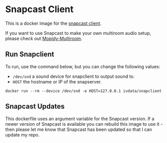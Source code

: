 # Snapcast Client
This is a docker image for the [snapcast client](https://github.com/badaix/snapcast).

If you want to use Snapcast to make your own multiroom audio setup, please check out [Mopidy-Multiroom](https://github.com/IVData/dockerfiles/tree/master/mopidy-multiroom).

## Run Snapclient
To run, use the command below, but you can change the following values:

* `/dev/snd` a sound device for snapclient to output sound to.
* `HOST` the hostname or IP of the snapserver.

`docker run --rm --device /dev/snd -e HOST=127.0.0.1 ivdata/snapclient`

## Snapcast Updates
This dockerfile uses an argument variable for the Snapcast version. If a newer version of Snapcast is available you can rebuild this image to use it - then please let me know that Snapcast has been updated so that I can update my repo.
